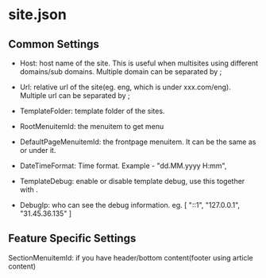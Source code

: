 site.json
===============
Common Settings
------------------

- Host: host name of the site. This is useful when multisites using different domains/sub domains. Multiple domain can be separated by ;

- Url: relative url of the site(eg. eng, which is under xxx.com/eng). Multiple url can be separated by ;

- TemplateFolder: template folder of the sites.

- RootMenuitemId: the menuitem to get menu

- DefaultPageMenuitemId: the frontpage menuitem. It can be the same as <RootMenuitemId> or under it.

- DateTimeFormat: Time format. Example - "dd.MM.yyyy H:mm",

- TemplateDebug: enable or disable template debug, use this together with <DebugIp>. 

- DebugIp: who can see the debug information. eg. [ "::1", "127.0.0.1", "31.45.36.135" ]

Feature Specific Settings
-------------------
SectionMenuitemId: if you have header/bottom content(footer using article content)

